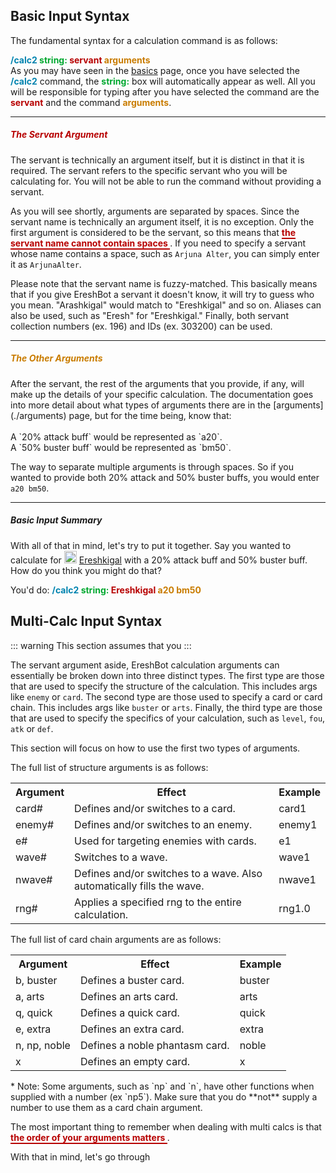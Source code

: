 ## Basic Input Syntax
The fundamental syntax for a calculation command is as follows:

<span style="color: #0083af;font-weight:bold"> /calc2 </span>
<span style="color: #00a82f;font-weight:bold"> string: </span>
<span style="color: #b70000;font-weight:bold"> servant </span>
<span style="color: #c97c00;font-weight:bold"> arguments </span>
<br>
As you may have seen in the [basics](basics.md) page, once you have selected the 
<span style="color: #0083AFFF;font-weight:bold"> /calc2</span> command, 
the <span style="color: #00A82FFF;font-weight:bold"> string:</span> box will automatically appear as well. 
All you will be responsible for typing after you have selected the command are the 
<span style="color: #B70000FF;font-weight:bold"> servant</span>
and the command <span style="color: #C97C00FF;font-weight:bold"> arguments</span>.

<hr>
<h5 style="color:#B70000FF">The Servant Argument</h5>
The servant is technically an argument itself, 
but it is distinct in that it is required. The servant refers to the specific servant who you will be calculating for. 
You will not be able to run the command without providing a servant.

As you will see shortly, arguments are separated by spaces. Since the servant name is technically an argument itself, 
it is no exception. Only the first argument is considered to be the servant, so this means that 
<span style="color: #B70000FF;font-weight:bold;border-bottom: 2px solid">
the servant name cannot contain spaces
</span>.
If you need to specify a servant whose name contains a space, such as 
`Arjuna Alter`, you can simply enter it as `ArjunaAlter`.

Please note that the servant name is fuzzy-matched. This basically means that if you give EreshBot a servant it 
doesn't know, it will try to guess who you mean. "Arashkigal" would match to "Ereshkigal" and so on. Aliases can also
be used, such as "Eresh" for "Ereshkigal." Finally, both servant collection numbers (ex. 196) and IDs (ex. 303200) can 
be used.

<hr>
<h5 style="color:#C97C00FF">The Other Arguments</h5>
After the servant, the rest of the arguments
that you provide, if any, will make up the details of your specific calculation. The documentation goes into more 
detail about what types of arguments there are in the [arguments](./arguments) page, but for the time being, know that:
<br>
<br>
A `20% attack buff` would be represented as `a20`.
<br>
A `50% buster buff` would be represented as `bm50`.

The way to separate multiple arguments is through spaces. So if you wanted to provide both 20% attack and 
50% buster buffs, you would enter `a20 bm50`.

<hr>
<h5>Basic Input Summary</h5>

With all of that in mind, let's try to put it together. Say you wanted to calculate for 
<img width="20" alt="Ereshkigal" src="https://static.atlasacademy.io/JP/Faces/f_3032000.png">
[Ereshkigal](https://apps.atlasacademy.io/db/JP/servant/196)
with a 20% attack buff and 50% buster buff. How do you think you might do that?

You'd do: 
<span style="color: #0083AFFF;font-weight:bold"> /calc2 </span>
<span style="color: #00A82FFF;font-weight:bold"> string: </span>
<span style="color: #B70000FF;font-weight:bold"> Ereshkigal </span>
<span style="color: #C97C00FF;font-weight:bold"> a20 bm50 </span>

## Multi-Calc Input Syntax
::: warning
This section assumes that you
:::

The servant argument aside, EreshBot calculation arguments can essentially be broken down into three distinct types.
The first type are those that are used to specify the structure of the calculation. This includes args like `enemy` or 
`card`. The second type are those used to specify a card or card chain. This includes args like `buster` or `arts`.
Finally, the third type are those that are used to specify the specifics of your calculation, such as `level`, `fou`,
`atk` or `def`.

This section will focus on how to use the first two types of arguments.

The full list of structure arguments is as follows:
 <table>
  <tr>
    <th>Argument</th>
    <th>Effect</th>
    <th>Example</th>
  </tr>
  <tr>
    <td>card#</td>
    <td>Defines and/or switches to a card.</td>
    <td>card1</td>
  </tr>
  <tr>
    <td>enemy#</td>
    <td>Defines and/or switches to an enemy.</td>
    <td>enemy1</td>
  </tr>
  <tr>
    <td>e#</td>
    <td>Used for targeting enemies with cards.</td>
    <td>e1</td>
  </tr>
  <tr>
    <td>wave#</td>
    <td>Switches to a wave.</td>
    <td>wave1</td>
  </tr>
  <tr>
    <td>nwave#</td>
    <td>Defines and/or switches to a wave. Also automatically fills the wave.</td>
    <td>nwave1</td>
  </tr>
  <tr>
    <td>rng#</td>
    <td>Applies a specified rng to the entire calculation.</td>
    <td>rng1.0</td>
  </tr>
</table> 
The full list of card chain arguments are as follows:
 <table>
  <tr>
    <th>Argument</th>
    <th>Effect</th>
    <th>Example</th>
  </tr>
  <tr>
    <td>b, buster</td>
    <td>Defines a buster card.</td>
    <td>buster</td>
  </tr>
  <tr>
    <td>a, arts</td>
    <td>Defines an arts card.</td>
    <td>arts</td>
  </tr>
  <tr>
    <td>q, quick</td>
    <td>Defines a quick card.</td>
    <td>quick</td>
  </tr>
  <tr>
    <td>e, extra</td>
    <td>Defines an extra card.</td>
    <td>extra</td>
  </tr>
  <tr>
    <td>n, np, noble</td>
    <td>Defines a noble phantasm card.</td>
    <td>noble</td>
  </tr>
  <tr>
    <td>x</td>
    <td>Defines an empty card.</td>
    <td>x</td>
  </tr>
</table>
* Note: Some arguments, such as `np` and `n`, have other functions when supplied with a number (ex `np5`). Make sure
that you do **not** supply a number to use them as a card chain argument.

The most important thing to remember when dealing with multi calcs is that 
<span style="color: #B70000FF;font-weight:bold;border-bottom: 2px solid">
the order of your arguments matters
</span>.

With that in mind, let's go through 
